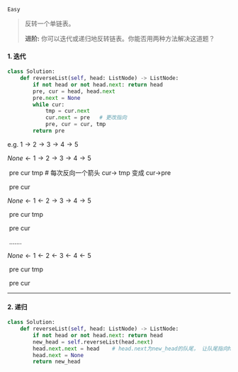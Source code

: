 `Easy`

> 反转一个单链表。
>
> **进阶:**  你可以迭代或递归地反转链表。你能否用两种方法解决这道题？

#### 1. 迭代

```python
class Solution:
    def reverseList(self, head: ListNode) -> ListNode:
        if not head or not head.next: return head
        pre, cur = head, head.next
        pre.next = None
        while cur:
            tmp = cur.next   
            cur.next = pre   # 更改指向
            pre, cur = cur, tmp
        return pre
```

e.g. $1\to 2\to 3\to 4\to 5$

$None \leftarrow 1\to 2\to 3\to 4\to 5$

​     pre    cur   tmp   # 每次反向一个箭头 cur$\to$ tmp 变成 cur$\to$pre

​				 pre    cur

$None \leftarrow 1\leftarrow 2\to 3\to 4\to 5$

​               pre   cur   tmp

​							 pre   cur

​               .......

$None \leftarrow 1\leftarrow 2\leftarrow 3\leftarrow 4\leftarrow 5$

​                                         pre   cur   tmp

​                                                  pre   cur

---

#### 2. 递归

```python
class Solution:
    def reverseList(self, head: ListNode) -> ListNode:
        if not head or not head.next: return head
        new_head = self.reverseList(head.next)
        head.next.next = head    # head.next为new_head的队尾， 让队尾指向head成为新队尾
        head.next = None
        return new_head
```

